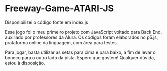 # Freeway-Game-ATARI-JS
Disponibilizei o código fonte em index.js

Esse jogo foi o meu primeiro projeto com JavaScript voltado para Back End, auxiliado por professores da Alura.
Os códigos foram elaborados no p5.js, prataforma online da linguagem, com área para testes.

Para jogar, basta utilizar as setas para cima e para baixo, a fim de levar o boneco para o outro lado da pista.
Espero que gostem! Qualquer dúvida, estou à disposição. 
